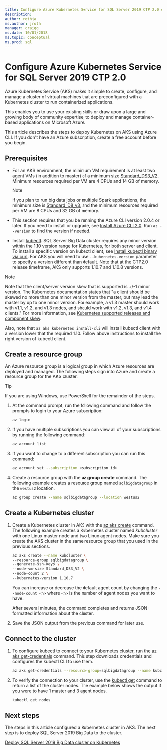 ```yaml
---
title: Configure Azure Kubernetes Service for SQL Server 2019 CTP 2.0 deployments | Microsoft Docs
description:
author: rothja 
ms.author: jroth 
manager: craigg
ms.date: 10/01/2018
ms.topic: conceptual
ms.prod: sql
---
```


# Configure Azure Kubernetes Service for SQL Server 2019 CTP 2.0

Azure Kubernetes Service (AKS) makes it simple to create, configure, and manage a cluster of virtual machines that are preconfigured with a Kubernetes cluster to run containerized applications. 

This enables you to use your existing skills or draw upon a large and growing body of community expertise, to deploy and manage container-based applications on Microsoft Azure.

This article describes the steps to deploy Kubernetes on AKS using Azure CLI. If you don't have an Azure subscription, create a free account before you begin.

## Prerequisites

- For an AKS environment, the minimum VM requirement is at least two agent VMs (in addition to master) of a minimum size [Standard_DS3_V2](https://docs.microsoft.com/azure/virtual-machines/windows/sizes-general#dsv2-series). Minimum resources required per VM are 4 CPUs and 14 GB of memory.
  
   > [!NOTE]
   > If you plan to run big data jobs or multiple Spark applications, the minimum size is [Standard_D8_v3](https://docs.microsoft.com/azure/virtual-machines/windows/sizes-general#dv3-series-sup1sup), and the minimum resources required per VM are 8 CPUs and 32 GB of memory.

- This section requires that you be running the Azure CLI version 2.0.4 or later. If you need to install or upgrade, see [Install Azure CLI 2.0](https://docs.microsoft.com/en-us/cli/azure/install-azure-cli). Run `az --version` to find the version if needed.

- Install [kubectl](https://kubernetes.io/docs/tasks/tools/install-kubectl/). SQL Server Big Data cluster requires any minor version within the 1.10 version range for Kubernetes, for both server and client. To install a specific version on kubectl client, see [Install kubectl binary via curl](https://kubernetes.io/docs/tasks/tools/install-kubectl/#install-kubectl). For AKS you will need to use `--kubernetes-version` parameter to specify a version different than default. Note that at the CTP2.0 release timeframe, AKS only supports 1.10.7 and 1.10.8 versions. 


> [!NOTE]
Note that the client/server version skew that is supported is +/-1 minor version. The Kubernetes documentation states that  "a client should be skewed no more than one minor version from the master, but may lead the master by up to one minor version. For example, a v1.3 master should work with v1.1, v1.2, and v1.3 nodes, and should work with v1.2, v1.3, and v1.4 clients." For more information, see [Kubernetes supported releases and component skew](https://github.com/kubernetes/community/blob/master/contributors/design-proposals/release/versioning.md#supported-releases-and-component-skew).

Also, note that `az aks kubernetes install-cli` will install kubectl client with a version lower that the required 1.10. Follow above instructions to install the right version of kubectl client.

## Create a resource group

An Azure resource group is a logical group in which Azure resources are deployed and managed. The following steps sign into Azure and create a resource group for the AKS cluster.

> [!TIP]
> If you are using Windows, use PowerShell for the remainder of the steps.

1. At the command prompt, run the following command and follow the prompts to login to your Azure subscription:

    ```bash
    az login
    ```

2. If you have multiple subscriptions you can view all of your subscriptions by running the following command:

   ```bash
   az account list
   ```

3. If you want to change to a different subscription you can run this command:

   ```bash
   az account set --subscription <subscription id>
   ```

4. Create a resource group with the **az group create** command. The following example creates a resource group named `sqlbigdatagroup` in the `westus2` location.

   ```bash
   az group create --name sqlbigdatagroup --location westus2
   ```

## Create a Kubernetes cluster

1. Create a Kubernetes cluster in AKS with the [az aks create](https://docs.microsoft.com/cli/azure/aks) command. The following example creates a Kubernetes cluster named *kubcluster* with one Linux master node and two Linux agent nodes. Make sure you create the AKS cluster in the same resource group that you used in the previous sections.

    ```bash
   az aks create --name kubcluster \
    --resource-group sqlbigdatagroup \
    --generate-ssh-keys \
    --node-vm-size Standard_DS3_V2 \
    --node-count 2 \
    --kubernetes-version 1.10.7
    ```

    You can increase or decrease the default agent count by changing the `--node-count <n>` where `<n>` is the number of agent nodes you want to have.

    After several minutes, the command completes and returns JSON-formatted information about the cluster.

1. Save the JSON output from the previous command for later use.

## Connect to the cluster

1. To configure kubectl to connect to your Kubernetes cluster, run the [az aks get-credentials](https://docs.microsoft.com/en-us/cli/azure/aks?view=azure-cli-latest#az-aks-get-credentials) command. This step downloads credentials and configures the kubectl CLI to use them.

   ```bash
   az aks get-credentials --resource-group=sqlbigdatagroup --name kubcluster
   ```

1. To verify the connection to your cluster, use the [kubectl get](https://kubernetes.io/docs/reference/generated/kubectl/kubectl-commands) command to return a list of the cluster nodes.  The example below shows the output if you were to have 1 master and 3 agent nodes.

   ```bash
   kubectl get nodes
   ```

## Next steps

The steps in this article configured a Kubernetes cluster in AKS. The next step is to deploy SQL Server 2019 Big Data to the cluster.

[Deploy SQL Server 2019 Big Data cluster on Kubernetes](quickstart-big-data-cluster-deploy.md)
